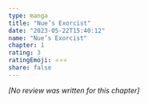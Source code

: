 ```yaml
---
type: manga
title: "Nue’s Exorcist"
date: "2023-05-22T15:40:12"
name: "Nue’s Exorcist"
chapter: 1
rating: 3
ratingEmoji: ⭐️⭐️⭐️
share: false
---
```


_[No review was written for this chapter]_
